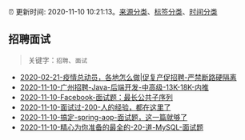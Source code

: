 :alarm_clock: 更新时间: 2020-11-10 10:21:13。[来源分类](../README.md)、[标签分类](../TAGS.md)、[时间分类](../TIMELINE.md)

## 招聘面试


> 关键字：`招聘`、`面试`



- [2020-02-21-疫情总动员，各地怎么做|促复产促招聘-严禁断路硬隔离](http://m.china.caixin.com/m/2020-02-22/101519091.html) 
- [2020-11-10-广州招聘-Java-后端开发-中高级-13K-18K-内推](https://www.v2ex.com/t/723678) 
- [2020-11-10-Facebook-面试题：最长公共子序列](https://www.v2ex.com/t/723642) 
- [2020-11-10-面试过-200-人的经验，都在这里了](https://toutiao.io/k/pfctyn9) 
- [2020-11-10-搞定-spring-aop-面试题，这一篇就够了](https://toutiao.io/k/ekz4xzi) 
- [2020-11-10-精心为你准备的最全的-20-道-MySQL-面试题](https://toutiao.io/k/5lujxq0) 